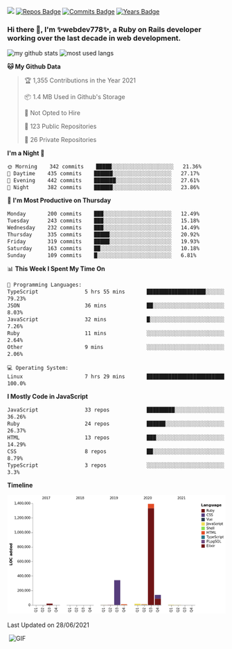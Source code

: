 ![](https://visitor-badge.glitch.me/badge?page_id=webdev778.webdev778)
[![Repos Badge](https://badges.pufler.dev/repos/webdev778)](https://badges.pufler.dev)
[![Commits Badge](https://badges.pufler.dev/commits/monthly/webdev778)](https://badges.pufler.dev)
[![Years Badge](https://badges.pufler.dev/years/webdev778)](https://badges.pufler.dev)
### Hi there 👋, I'm ✨webdev778✨, a Ruby on Rails developer working over the last decade in web development.


![my github stats](https://github-readme-stats.vercel.app/api?username=webdev778&show_icons=true&theme=tokyonight&line_height=27)
![most used langs](https://github-readme-stats.vercel.app/api/top-langs/?username=webdev778&hide=css,html&theme=tokyonight)

<!--START_SECTION:waka-->
**🐱 My Github Data** 

> 🏆 1,355 Contributions in the Year 2021
 > 
> 📦 1.4 MB Used in Github's Storage 
 > 
> 🚫 Not Opted to Hire
 > 
> 📜 123 Public Repositories 
 > 
> 🔑 26 Private Repositories  
 > 
**I'm a Night 🦉** 

```text
🌞 Morning    342 commits    █████░░░░░░░░░░░░░░░░░░░░   21.36% 
🌆 Daytime    435 commits    ██████░░░░░░░░░░░░░░░░░░░   27.17% 
🌃 Evening    442 commits    ███████░░░░░░░░░░░░░░░░░░   27.61% 
🌙 Night      382 commits    ██████░░░░░░░░░░░░░░░░░░░   23.86%

```
📅 **I'm Most Productive on Thursday** 

```text
Monday       200 commits    ███░░░░░░░░░░░░░░░░░░░░░░   12.49% 
Tuesday      243 commits    ███░░░░░░░░░░░░░░░░░░░░░░   15.18% 
Wednesday    232 commits    ███░░░░░░░░░░░░░░░░░░░░░░   14.49% 
Thursday     335 commits    █████░░░░░░░░░░░░░░░░░░░░   20.92% 
Friday       319 commits    █████░░░░░░░░░░░░░░░░░░░░   19.93% 
Saturday     163 commits    ██░░░░░░░░░░░░░░░░░░░░░░░   10.18% 
Sunday       109 commits    █░░░░░░░░░░░░░░░░░░░░░░░░   6.81%

```


📊 **This Week I Spent My Time On** 

```text
💬 Programming Languages: 
TypeScript               5 hrs 55 mins       ███████████████████░░░░░░   79.23% 
JSON                     36 mins             ██░░░░░░░░░░░░░░░░░░░░░░░   8.03% 
JavaScript               32 mins             █░░░░░░░░░░░░░░░░░░░░░░░░   7.26% 
Ruby                     11 mins             ░░░░░░░░░░░░░░░░░░░░░░░░░   2.64% 
Other                    9 mins              ░░░░░░░░░░░░░░░░░░░░░░░░░   2.06%

💻 Operating System: 
Linux                    7 hrs 29 mins       █████████████████████████   100.0%

```

**I Mostly Code in JavaScript** 

```text
JavaScript               33 repos            █████████░░░░░░░░░░░░░░░░   36.26% 
Ruby                     24 repos            ██████░░░░░░░░░░░░░░░░░░░   26.37% 
HTML                     13 repos            ███░░░░░░░░░░░░░░░░░░░░░░   14.29% 
CSS                      8 repos             ██░░░░░░░░░░░░░░░░░░░░░░░   8.79% 
TypeScript               3 repos             ░░░░░░░░░░░░░░░░░░░░░░░░░   3.3%

```


**Timeline**

![Chart not found](https://raw.githubusercontent.com/webdev778/webdev778/master/charts/bar_graph.png) 


 Last Updated on 28/06/2021
<!--END_SECTION:waka-->

<img align="right" alt="GIF" src="https://github.com/webdev778/webdev778/blob/main/code.gif?raw=true" width="500" height="320" />

<!--
**webdev778/webdev778** is a ✨ _special_ ✨ repository because its `README.md` (this file) appears on your GitHub profile.

Here are some ideas to get you started:

- 🔭 I’m currently working on ...
- 🌱 I’m currently learning ...
- 👯 I’m looking to collaborate on ...
- 🤔 I’m looking for help with ...
- 💬 Ask me about ...
- 📫 How to reach me: ...
- 😄 Pronouns: ...
- ⚡ Fun fact: ...
-->
